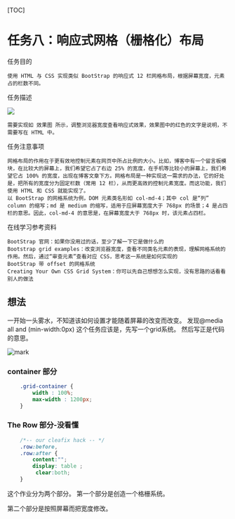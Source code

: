 [TOC]

# 任务八：响应式网格（栅格化）布局

任务目的

    使用 HTML 与 CSS 实现类似 BootStrap 的响应式 12 栏网格布局，根据屏幕宽度，元素占的栏数不同。

任务描述

![](http://7xrp04.com1.z0.glb.clouddn.com/task_1_8_1.png)

    需要实现如 效果图 所示，调整浏览器宽度查看响应式效果，效果图中的红色的文字是说明，不需要写在 HTML 中。

任务注意事项

    网格布局的作用在于更有效地控制元素在网页中所占比例的大小。比如，博客中有一个留言板模块，在比较大的屏幕上，我们希望它占了右边 25% 的宽度，在手机等比较小的屏幕上，我们希望它占 100% 的宽度，出现在博客文章下方。网格布局是一种实现这一需求的办法，它的好处是，把所有的宽度分为固定栏数（常用 12 栏），从而更高效的控制元素宽度。而这功能，我们使用 HTML 和 CSS 就能实现了。
    以 BootStrap 的网格系统为例，DOM 元素类名形如 col-md-4；其中 col 是“列” column 的缩写；md 是 medium 的缩写，适用于应屏幕宽度大于 768px 的场景；4 是占四栏的意思。因此，col-md-4 的意思是，在屏幕宽度大于 768px 时，该元素占四栏。

在线学习参考资料

    BootStrap 官网：如果你没用过的话，至少了解一下它是做什么的
    Bootstrap grid examples：改变浏览器宽度，查看不同类名元素的表现，理解网格系统的作用。然后，通过“审查元素”查看对应 CSS，思考这一系统是如何实现的
    BootStrap 带 offset 的网格系统
    Creating Your Own CSS Grid System：你可以先自己想想怎么实现，没有思路的话看看别人的做法


## 想法

一开始一头雾水，不知道该如何设置才能随着屏幕的改变而改变。
发现@media all and (min-width:0px)
这个任务应该是，先写一个grid系统。
然后写正是代码的意思。

![mark](http://oc2aktkyz.bkt.clouddn.com/markdown/20170406/184806491.png)

### container 部分

```css
    .grid-container {
        width : 100%;
        max-width : 1200px; 
    }
```

### The Row 部分-没看懂

```css
    /*-- our cleafix hack -- */ 
    .row:before, 
    .row:after {
        content:"";
        display: table ;
         clear:both;
    }
```

这个作业分为两个部分。
第一个部分是创造一个格栅系统。

第二个部分是按照屏幕而把宽度修改。
